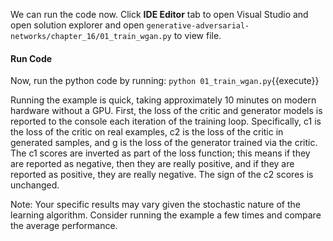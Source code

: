 We can run the code now. Click **IDE Editor** tab to open Visual Studio and open solution explorer and open `generative-adversarial-networks/chapter_16/01_train_wgan.py` to view file.

#### Run Code

Now, run the python code by running: `python 01_train_wgan.py`{{execute}}

Running the example is quick, taking approximately 10 minutes on modern hardware without
a GPU. First, the loss of the critic and generator models is reported to the console each iteration
of the training loop. Specifically, c1 is the loss of the critic on real examples, c2 is the loss of
the critic in generated samples, and g is the loss of the generator trained via the critic. The c1
scores are inverted as part of the loss function; this means if they are reported as negative, then
they are really positive, and if they are reported as positive, they are really negative. The sign
of the c2 scores is unchanged.

Note: Your specific results may vary given the stochastic nature of the learning algorithm.
Consider running the example a few times and compare the average performance.
